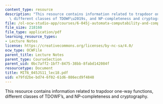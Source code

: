 ```yaml
---
content_type: resource
description: "This resource contains information related to trapdoor one-way functions,\
  \ different classes of TDOWF\u2019s, and NP-completeness and cryptography."
file: /ol-ocw-studio-app/courses/6-045j-automata-computability-and-complexity-spring-2011/e79fd2bebd746f0261d6886ecd9f4848_MIT6_045JS11_lec18.pdf
file_size: 218160
file_type: application/pdf
learning_resource_types:
- Lecture Notes
license: https://creativecommons.org/licenses/by-nc-sa/4.0/
ocw_type: OCWFile
parent_title: Lecture Notes
parent_type: CourseSection
parent_uid: 0bc7aff2-1bf7-8475-38bb-8fabd142084f
resourcetype: Document
title: MIT6_045JS11_lec18.pdf
uid: e79fd2be-bd74-6f02-61d6-886ecd9f4848
---
```

This resource contains information related to trapdoor one-way functions, different classes of TDOWF’s, and NP-completeness and cryptography.